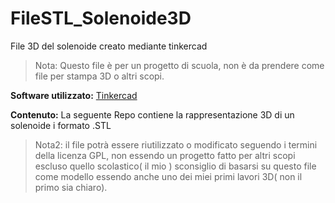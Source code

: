 # FileSTL_Solenoide3D
File 3D del solenoide creato mediante tinkercad
>Nota: Questo file è per un progetto di scuola, non è da prendere come file per stampa 3D o altri scopi.

<b>Software utilizzato:</b>
[Tinkercad](https://www.tinkercad.com/)

<b>Contenuto:</b>
La seguente Repo contiene la rappresentazione 3D di un solenoide i formato .STL

>Nota2: il file potrà essere riutilizzato o modificato seguendo i termini della licenza GPL, non essendo un progetto fatto per altri scopi escluso quello scolastico( il mio ) sconsiglio di basarsi su questo file come modello essendo anche uno dei miei primi lavori 3D( non il primo sia chiaro).

